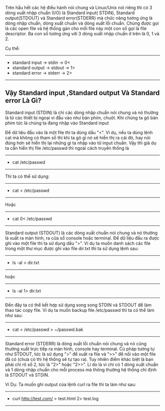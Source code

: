 Trên hầu hết các hệ điều hành nói chung và Linux/Unix nói riêng thì có 3 dòng xuất nhập chuẩn (I/O) là Standard input( STDIN), Standard output(STDOUT) và Standard error(STDERR) mà chức năng tương ứng là dòng nhập chuẩn, dòng xuất chuẩn và dòng xuất lỗi chuẩn. Chúng được gọi là các open file và hệ thống gán cho mỗi file này một con số gọi là file descriptor. Ba con số tương ứng với 3 dòng xuất nhập chuẩn ở trên là 0, 1 và 2.

 Cụ thể:

---
- standard input -> stdin -> 0<
- standard output -> stdout -> 1>
- standard error -> stderr -> 2>
---

## Vậy Standard input ,Standard output Và Standard error Là Gì?


Standard input (STDIN) là chỉ các dòng nhập chuẩn nói chung và nó thường là từ các thiết bị ngoại vi đầu vào như bàn phím, chuột. Khi chúng ta gõ bàn phím tức là chúng ta đang nhập vào Standard input


Để dữ liệu đầu vào là một file thì ta dùng dấu "<". Ví dụ, nếu ta dùng lệnh cat mà không có tham số thì khi ta gõ gì nó sẽ hiển thị ra cái đó, hay nói đúng hơn sẽ hiển thị lại những gì ta nhập vào từ input chuẩn. Vậy thì giả dụ ta cần hiển thị file /etc/passwd thì ngoài cách truyền thống là

---
- cat /etc/passwd
---

Thì ta có thể sử dụng:

---
- cat < /etc/passwd
---

Hoặc

---
- cat 0< /etc/passwd
---


Standard output (STDOUT) là các dòng xuất chuẩn nói chung và nó thường là xuất ra màn hình, ra cửa sổ console hoặc terminal. Để dữ liệu đầu ra được ghi vào một file thì ta sử dụng dấu ">". Ví dụ ta muốn danh sách các file trong một thư mục được ghi vào file dir.txt thì ta sử dụng lệnh sau:

---
- ls -al > dir.txt
---

hoặc

---
- ls -al 1> dir.txt
---

Đến đây ta có thể kết hợp sử dụng song song STDIN và STDOUT để làm thao tác copy file. Ví dụ ta muốn backup file /etc/passwd thì ta có thể làm như sau:


---
-  cat < /etc/passwd > ~/passwd.bak
---

Standard error (STDERR) là dòng xuất lỗi chuẩn nói chung và nó cũng thường xuất trực tiếp ra màn hình, console hay terminal. Cú pháp tương tự như STDOUT, tức là sử dụng ">" để xuất ra file và ">>" để nối vào một file đã có (chưa có thì hệ thống sẽ tự tạo ra). Tuy nhiên điểm khác biệt là bạn phải chỉ rõ số 2, tức là "2>" hoặc "2>>". Lí do là vì chỉ có 1 dòng xuất chuẩn và 1 dòng nhập chuẩn cho mỗi process mà thông thường hệ thống chỉ định là STDOUT và STDIN.

Ví Dụ: Ta muốn ghi output của lệnh curl ra file thì ta làm như sau:

---
- curl http://test.com/ > test.html 2> test.log
---








